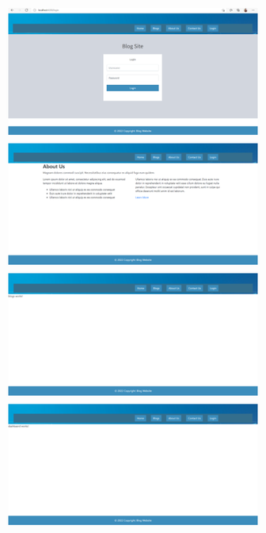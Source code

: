 ![](images/blog_ss.png)

![](images/blog_about.png)

![](images/blog_blogs.png)

![](images/blog_home.png)

